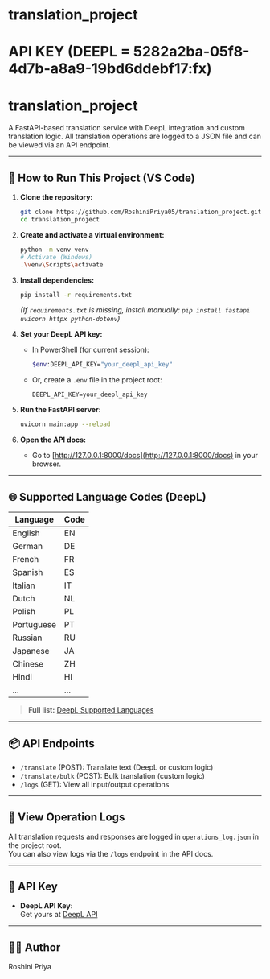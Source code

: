 # translation_project
# API KEY (DEEPL = 5282a2ba-05f8-4d7b-a8a9-19bd6ddebf17:fx)
# translation_project

A FastAPI-based translation service with DeepL integration and custom translation logic. All translation operations are logged to a JSON file and can be viewed via an API endpoint.

---

## 🚀 How to Run This Project (VS Code)

1. **Clone the repository:**
   ```sh
   git clone https://github.com/RoshiniPriya05/translation_project.git
   cd translation_project
   ```

2. **Create and activate a virtual environment:**
   ```sh
   python -m venv venv
   # Activate (Windows)
   .\venv\Scripts\activate
   ```

3. **Install dependencies:**
   ```sh
   pip install -r requirements.txt
   ```
   *(If `requirements.txt` is missing, install manually: `pip install fastapi uvicorn httpx python-dotenv`)*

4. **Set your DeepL API key:**
   - In PowerShell (for current session):
     ```sh
     $env:DEEPL_API_KEY="your_deepl_api_key"
     ```
   - Or, create a `.env` file in the project root:
     ```
     DEEPL_API_KEY=your_deepl_api_key
     ```

5. **Run the FastAPI server:**
   ```sh
   uvicorn main:app --reload
   ```

6. **Open the API docs:**
   - Go to [http://127.0.0.1:8000/docs](http://127.0.0.1:8000/docs) in your browser.

---

## 🌐 Supported Language Codes (DeepL)

| Language      | Code |
|---------------|------|
| English       | EN   |
| German        | DE   |
| French        | FR   |
| Spanish       | ES   |
| Italian       | IT   |
| Dutch         | NL   |
| Polish        | PL   |
| Portuguese    | PT   |
| Russian       | RU   |
| Japanese      | JA   |
| Chinese       | ZH   |
| Hindi         | HI   |
| ...           | ...  |

> **Full list:** [DeepL Supported Languages](https://developers.deepl.com/docs/resources/supported-languages)

---

## 📦 API Endpoints

- `/translate` (POST): Translate text (DeepL or custom logic)
- `/translate/bulk` (POST): Bulk translation (custom logic)
- `/logs` (GET): View all input/output operations

---

## 📝 View Operation Logs

All translation requests and responses are logged in `operations_log.json` in the project root.  
You can also view logs via the `/logs` endpoint in the API docs.

---

## 🔑 API Key

- **DeepL API Key:**  
  Get yours at [DeepL API](https://www.deepl.com/pro-api?cta=header-pro-api/)

---

## 👩‍💻 Author

Roshini Priya
